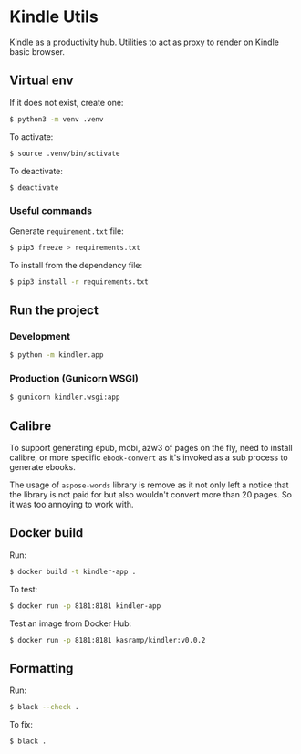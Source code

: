 # Kindle Utils

Kindle as a productivity hub. Utilities to act as proxy to render on Kindle basic browser.

## Virtual env

If it does not exist, create one:

```bash
$ python3 -m venv .venv
```

To activate:

```bash
$ source .venv/bin/activate
```

To deactivate:

```bash
$ deactivate
```

### Useful commands

Generate `requirement.txt` file:

```bash
$ pip3 freeze > requirements.txt
```

To install from the dependency file:

```bash
$ pip3 install -r requirements.txt
```

## Run the project

### Development

```bash
$ python -m kindler.app
```

### Production (Gunicorn WSGI)

```bash
$ gunicorn kindler.wsgi:app
```

## Calibre

To support generating epub, mobi, azw3 of pages on the fly, need to install calibre, or more specific `ebook-convert` as it's invoked as a sub process to generate ebooks.

The usage of `aspose-words` library is remove as it not only left a notice that the library is not paid for but also wouldn't convert more than 20 pages. So it was too annoying to work with.


## Docker build

Run:

```bash
$ docker build -t kindler-app .
```

To test:

```bash
$ docker run -p 8181:8181 kindler-app
```

Test an image from Docker Hub:

```bash
$ docker run -p 8181:8181 kasramp/kindler:v0.0.2
```

## Formatting

Run:

```bash
$ black --check .
```

To fix:

```bash
$ black .
```